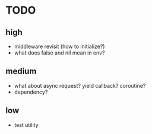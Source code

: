 # TODO

## high

* middleware revisit (how to initialize?)
* what does false and nil mean in env?

## medium

* what about async request? yield callback? coroutine?
* dependency?

## low

* test utility

